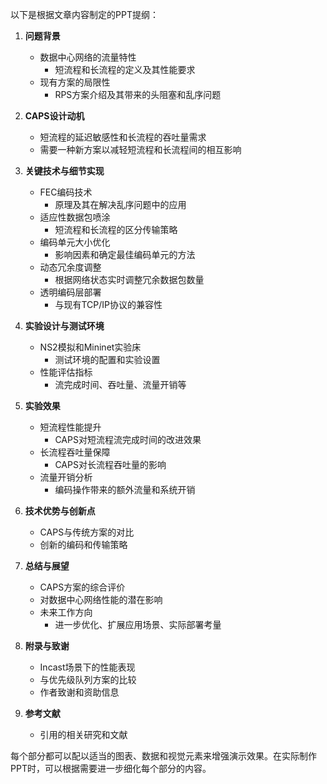 以下是根据文章内容制定的PPT提纲：

1. **问题背景**
   - 数据中心网络的流量特性
     - 短流程和长流程的定义及其性能要求
   - 现有方案的局限性
     - RPS方案介绍及其带来的头阻塞和乱序问题

2. **CAPS设计动机**
   - 短流程的延迟敏感性和长流程的吞吐量需求
   - 需要一种新方案以减轻短流程和长流程间的相互影响

3. **关键技术与细节实现**
   - FEC编码技术
     - 原理及其在解决乱序问题中的应用
   - 适应性数据包喷涂
     - 短流程和长流程的区分传输策略
   - 编码单元大小优化
     - 影响因素和确定最佳编码单元的方法
   - 动态冗余度调整
     - 根据网络状态实时调整冗余数据包数量
   - 透明编码层部署
     - 与现有TCP/IP协议的兼容性

4. **实验设计与测试环境**
   - NS2模拟和Mininet实验床
     - 测试环境的配置和实验设置
   - 性能评估指标
     - 流完成时间、吞吐量、流量开销等

5. **实验效果**
   - 短流程性能提升
     - CAPS对短流程流完成时间的改进效果
   - 长流程吞吐量保障
     - CAPS对长流程吞吐量的影响
   - 流量开销分析
     - 编码操作带来的额外流量和系统开销

6. **技术优势与创新点**
   - CAPS与传统方案的对比
   - 创新的编码和传输策略

7. **总结与展望**
   - CAPS方案的综合评价
   - 对数据中心网络性能的潜在影响
   - 未来工作方向
     - 进一步优化、扩展应用场景、实际部署考量

8. **附录与致谢**
   - Incast场景下的性能表现
   - 与优先级队列方案的比较
   - 作者致谢和资助信息

9. **参考文献**
   - 引用的相关研究和文献

每个部分都可以配以适当的图表、数据和视觉元素来增强演示效果。在实际制作PPT时，可以根据需要进一步细化每个部分的内容。
